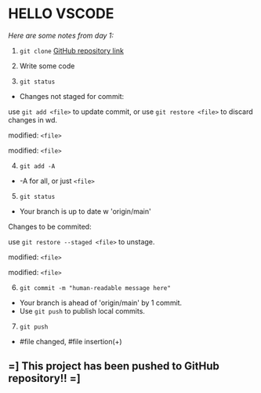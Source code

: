 # HELLO VSCODE
*Here are some notes from day 1:*

1. `git clone` [GitHub repository link](https://github.com/ryanflitcroft/LAB-o1b-markdown-notes)

2. Write some code

3. `git status`
- Changes not staged for commit: 

use `git add <file>` to update commit, or
use `git restore <file>` to discard changes in wd.

modified: `<file>`

modified: `<file>`

4. `git add -A`

- -A for all, or just `<file>` 

5. `git status`
- Your branch is up to date w 'origin/main'

Changes to be commited:


use `git restore --staged <file>` to unstage.

modified: `<file>`

modified: `<file>`

6. `git commit -m "human-readable message here"`
- Your branch is ahead of 'origin/main' by 1 commit.
- Use `git push` to publish local commits.

7. `git push`
- #file changed, #file insertion(+)

## =] This project has been pushed to GitHub repository!! =]




